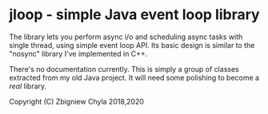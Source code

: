 # jloop - simple Java event loop library

The library lets you perform async i/o and scheduling async tasks with single thread, using simple event loop API.
Its basic design is similar to the "nosync" library I've implemented in C++.

There's no documentation currently. This is simply a group of classes extracted from my old Java project.
It will need some polishing to become a *real* library.

Copyright (C) Zbigniew Chyla 2018,2020
